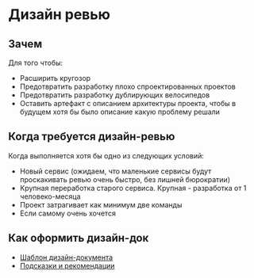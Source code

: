 # Дизайн ревью


## Зачем
Для того чтобы:
* Расширить кругозор
* Предотвратить разработку плохо спроектированных проектов
* Предотвратить разработку дублирующих велосипедов
* Оставить артефакт с описанием архитектуры проекта, чтобы в будущем хотя бы было описание какую проблему решали

## Когда требуется дизайн-ревью
Когда выполняется хотя бы одно из следующих условий:
* Новый сервис (ожидаем, что маленькие сервисы будут проскакивать ревью очень быстро, без лишней бюрократии)
* Крупная переработка старого сервиса. Крупная - разработка от 1 человеко-месяца
* Проект затрагивает как минимум две команды
* Если самому очень хочется



## Как оформить дизайн-док


* [Шаблон дизайн-документа](template.md)
* [Подсказки и рекомендации](hint.md)



